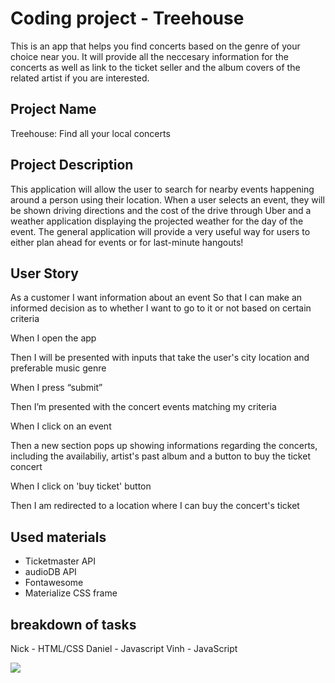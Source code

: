 # Coding project - Treehouse

This is an app that helps you find concerts based on the genre of your choice near you. It will provide all the neccesary information for the concerts as well as link to the ticket seller and the album covers of the related artist if you are interested.

## Project Name 
Treehouse: Find all your local concerts

## Project Description
This application will allow the user to search for nearby events happening around a person using their location. When a user selects an event, they will be shown driving directions and the cost of the drive through Uber and a weather application displaying the projected weather for the day of the event. The general application will provide a very useful way for users to either plan ahead for events or for last-minute hangouts!

## User Story
As a customer
I want information about an event
So that I can make an informed decision as to whether I want to go to it or not based on certain criteria

When I open the app

Then I will be presented with inputs that take the user's city location and preferable music genre

When I press “submit”

Then I’m presented with the concert events matching my criteria

When I click on an event

Then a new section pops up showing informations regarding the concerts, including the availabiliy, artist's past album and a button to buy the ticket concert

When I click on 'buy ticket' button

Then I am redirected to a location where I can buy the concert's ticket

## Used materials
- Ticketmaster API
- audioDB API
- Fontawesome
- Materialize CSS frame

## breakdown of tasks
Nick - HTML/CSS
Daniel - Javascript
Vinh - JavaScript


![](Treehousegif3.gif)